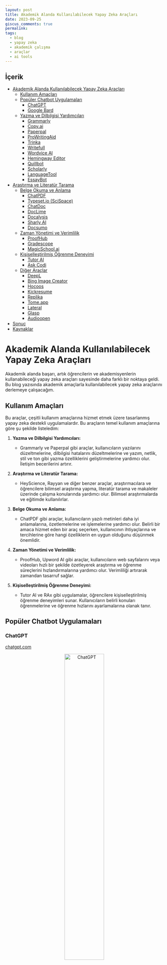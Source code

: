 ```yaml
---
layout: post
title: Akademik Alanda Kullanılabilecek Yapay Zeka Araçları
date: 2023-09-25
giscus_comments: true
permalink: 
tags:
  - blog
  - yapay zeka
  - akademik çalışma
  - araçlar
  - ai tools
---
```


## İçerik

- [Akademik Alanda Kullanılabilecek Yapay Zeka Araçları](#akademik-alanda-kullanılabilecek-yapay-zeka-araçları)
  - [Kullanım Amaçları](#kullanım-amaçları)
  - [Popüler Chatbot Uygulamaları](#popüler-chatbot-uygulamaları)
    - [ChatGPT](#chatgpt)
    - [Google Bard](#google-bard)
  - [Yazma ve Dilbilgisi Yardımcıları](#yazma-ve-dilbilgisi-yardımcıları)
    - [Grammarly](#grammarly)
    - [Copy.ai](#copyai)
    - [Paperpal](#paperpal)
    - [ProWritingAid](#prowritingaid)
    - [Trinka](#trinka)
    - [Writefull](#writefull)
    - [Wordvice AI](#wordvice-ai)
    - [Hemingway Editor](#hemingway-editor)
    - [Quillbot](#quillbot)
    - [Scholarly](#scholarly)
    - [LanguageTool](#languagetool)
    - [EssayBot](#essaybot)
- [Araştırma ve Literatür Tarama](#araştırma-ve-literatür-tarama)
  - [Belge Okuma ve Anlama](#belge-okuma-ve-anlama)
    - [ChatPDF](#chatpdf)
    - [Typeset.io (SciSpace)](#typesetio-scispace)
    - [ChatDoc](#chatdoc)
    - [DocLime](#doclime)
    - [Docalysis](#docalysis)
    - [Sharly AI](#sharly-ai)
    - [Docsumo](#docsumo)
  - [Zaman Yönetimi ve Verimlilik](#zaman-yönetimi-ve-verimlilik)
    - [ProofHub](#proofhub)
    - [Gradescope](#gradescope)
    - [MagicSchool.ai](#magicschoolai)
  - [Kişiselleştirilmiş Öğrenme Deneyimi](#kişiselleştirilmiş-öğrenme-deneyimi)
    - [Tutor AI](#tutor-ai)
    - [Ask Codi](#ask-codi)
  - [Diğer Araçlar](#diğer-araçlar)
    - [DeepL](#deepl)
    - [Bing Image Creator](#bing-image-creator)
    - [Hocoos](#hocoos)
    - [Kickresume](#kickresume)
    - [Replika](#replika)
    - [Tome.app](#tomeapp)
    - [Lateral](#lateral)
    - [Glasp](#glasp)
    - [Audioopen](#audioopen)
- [Sonuç](#sonuç)
- [Kaynaklar](#kaynaklar)


# Akademik Alanda Kullanılabilecek Yapay Zeka Araçları

Akademik alanda başarı, artık öğrencilerin ve akademisyenlerin kullanabileceği yapay zeka araçları sayesinde daha farklı bir noktaya geldi. Bu blog yazısında akademik amaçlarla kullanılabilecek yapay zeka araçlarını derlemeye çalışacağım.

## Kullanım Amaçları

Bu araçlar, çeşitli kullanım amaçlarına hizmet etmek üzere tasarlanmış yapay zeka destekli uygulamalardır. Bu araçların temel kullanım amaçlarına göre şu şekilde listeledim:

1. **Yazma ve Dilbilgisi Yardımcıları:**
   - Grammarly ve Paperpal gibi araçlar, kullanıcıların yazılarını düzeltmelerine, dilbilgisi hatalarını düzeltmelerine ve yazım, netlik, stil ve ton gibi yazma özelliklerini geliştirmelerine yardımcı olur. İletişim becerilerini artırır.

2. **Araştırma ve Literatür Tarama:**
   - HeyScience, Rayyan ve diğer benzer araçlar, araştırmacılara ve öğrencilere bilimsel araştırma yapma, literatür tarama ve makaleler üzerinde çalışma konularında yardımcı olur. Bilimsel araştırmalarda ve eğitimde kullanılırlar.

3. **Belge Okuma ve Anlama:**
   - ChatPDF gibi araçlar, kullanıcıların yazılı metinleri daha iyi anlamalarına, özetlemelerine ve işlemelerine yardımcı olur. Belirli bir amaca hizmet eden bir araç seçerken, kullanıcının ihtiyaçlarına ve tercihlerine göre hangi özelliklerin en uygun olduğunu düşünmek önemlidir.

4. **Zaman Yönetimi ve Verimlilik:**
   - ProofHub, Upword AI gibi araçlar, kullanıcıların web sayfalarını veya videoları hızlı bir şekilde özetleyerek araştırma ve öğrenme süreçlerini hızlandırmalarına yardımcı olur. Verimliliği artırarak zamandan tasarruf sağlar.

5. **Kişiselleştirilmiş Öğrenme Deneyimi:**
   - Tutor AI ve RAx gibi uygulamalar, öğrencilere kişiselleştirilmiş öğrenme deneyimleri sunar. Kullanıcıların belirli konuları öğrenmelerine ve öğrenme hızlarını ayarlamalarına olanak tanır.

## Popüler Chatbot Uygulamaları

### ChatGPT 
[chatgpt.com](https://chat.openai.com/)

<div align="center">
  <img src="https://images.pexels.com/photos/15863066/pexels-photo-15863066/free-photo-of-internet-teknoloji-is-dizayn.jpeg" alt="ChatGPT" width="50%">
</div>


Kasım 2022'de piyasaya sürülen OpenAI sohbet robotu ChatGPT, akademik araştırmacılara çeşitli şekillerde yardımcı olabilecek bir yapay zeka aracıdır. Ancak, botun sahip olduğu bilgilerin tamamen güvenilir olmadığını ve hatta bazen yanlış olabileceğini unutmamak önemlidir.

ChatGPT, araştırma konunuzla ilgili belirli soruları yanıtlayabilir. Aynı zamanda önemli makaleler, yazarlar veya eğilimler hakkında önerilerde bulunarak literatür taramasının ilk aşamalarına yardımcı olabilir. Ancak, güvenilir bilimsel kaynakları kullanarak kapsamlı bir literatür taraması yapmanız gerektiğini unutmamanız önemlidir.

Bu yapay zeka sohbet robotu ayrıca araştırma soruları, hipotezler veya deneysel tasarımlar hakkında fikir üretmenize yardımcı olabilir. Karmaşık kavramları basitleştirilmiş açıklamalarla sunarak anlayışınızı derinleştirmenize katkıda bulunabilir. Ayrıca, yazınızın dilbilgisi ve kelime seçimi konusunda da düzeltmeler yaparak daha akıcı ve anlaşılır bir metin oluşturmanıza yardımcı olabilir.

Aşağıdaki blog gönderisinde ChatGPT'nin akademik alanda nasıl kullanılabileceğini daha ayrıntılı olarak inceleyebilirsiniz: 

[ChatGPT: Akademik Araştırmalarda Kullanımı](https://canererden.com/blog/2023/akademik_yayinlarda_chatgpt_promptlar/)

Youtube'da bu konuda bir video da bulunmaktadır:

[![Video Title](https://img.youtube.com/vi/IqfYYxmbTuM/0.jpg)](https://www.youtube.com/watch?v=IqfYYxmbTuM)

Ancak, ChatGPT'nin sunduğu bilgilerin her zaman doğru ve güncel olmadığını unutmamanız önemlidir. Araştırma sürecinizin her aşamasında dikkatli ve eleştirel bir yaklaşım benimsemeli ve güvenilir kaynakları kullanmalısınız. ChatGPT, araştırma çalışmalarınızı destekleyebilir, ancak bu destek kapsamlı bir insan incelemesi ve güvenilir kaynakların kullanımı ile tamamlanmalıdır.

### Google Bard 
[https://bard.google.com/](https://bard.google.com/)

<div align="center">
  <img src="https://images.pexels.com/photos/18272890/pexels-photo-18272890/free-photo-of-bina-sanayi-kentsel-sirket.jpeg" alt="Google Bard academic usage" width="50%">
</div>

Bard, Google tarafından tasarlanan konuşmaya dayalı ve üretken bir yapay zeka sohbet robotudur. 137 milyar parametre üzerinde eğitilmiş olan Bard, geniş bir konuda bilgi sunabilir ve kullanıcıların çeşitli soruları yanıtlamak veya görevleri yerine getirmek için kullanabilirler. Benzer şekilde, ChatGPT gibi bir yapay zeka asistanı olarak işlev görür.

Bard, akademik araştırmacılara çeşitli şekillerde yardımcı olabilir. Örneğin, araştırma konunuzla ilgili belirli soruları yanıtlayabilir. Aynı zamanda önemli makaleler, yazarlar veya eğilimler hakkında önerilerde bulunarak literatür taramasının ilk aşamalarına yardımcı olabilir. 

<div align="center">
   <img src="https://d1aeya7jd2fyco.cloudfront.net/uploads/2023/05/22/top-10-ways-to-use-bard-as-a-student.webp" alt="How to use Google Bard for academic usage" width="90%">
</div>

Bununla ilgili daha fazla bilgi için aşağıdaki videoyu izleyebilirsiniz:

[![Video Title](https://img.youtube.com/vi/PbiwGAU5rj0/0.jpg)](https://www.youtube.com/watch?v=PbiwGAU5rj0)

Yine hatırlatalım... Güvenilir bilimsel kaynakları kullanarak kapsamlı bir literatür taraması yapmanız gerektiğini unutmamanız önemlidir.

## Yazma ve Dilbilgisi Yardımcıları

### Grammarly 
[grammarly.com](https://grammarly.com/)

<div align="center">
  <img src="https://bit.ly/46nvTbh" alt="Grammarly Academic Usage" width="50%">
</div>

Dilbilgisi açısından, kullanıcılar yapay zeka destekli çevrimiçi yazma yardımcısı Grammarly ile yazılarını geliştirebilirler. Grammarly, dilbilgisi, yazım, noktalama işaretleri ve dil stilini iyileştirmek için çeşitli araçlar sunar.

**Dilbilgisi ve Yazım Kontrolü:** Grammarly, kullanıcıların metinlerini dilbilgisi hatalarına ve yazım hatalarına karşı kontrol etmelerine yardımcı olur. Noktalama işaretleri

 dahil olmak üzere yazım hatalarını düzeltir.

**Stil ve Ton Düzenlemeleri:** Grammarly, metinlerin stilini ve tonunu iyileştirmek için öneriler sunar. Bu, metnin daha tutarlı ve etkili olmasına yardımcı olabilir.

**Alıntı Oluşturucu:** Araştırma makaleleri veya raporlar yazanlar için Grammarly, alıntılar ve kaynakları düzenlemek ve alıntıları oluşturmak için kullanışlı bir araç sunar.

**İntihal Kontrolü:** Grammarly, yazıların intihal içerip içermediğini kontrol etmek için kullanılabilir. Bu özellik, akademik ve profesyonel yazılarda çok önemlidir.

**Çeşitli Platformlara Entegrasyon:** Grammarly, Windows, Mac, iOS ve Android platformlarında 500.000'den fazla uygulama ve web sitesi ile sorunsuz bir şekilde entegre olabilir.

**Farklı Kullanıcı Gruplarına Uygun Planlar:** Grammarly, bireyler, gruplar, şirketler ve eğitim kurumları için farklı ihtiyaçları karşılamak üzere çeşitli planlar sunar.

**Blog İçerikleri:** Ayrıca, Grammarly farklı konularda bloglar sunar, bu da kullanıcıların dilbilgisi ve yazım konularında daha fazla bilgi edinmelerine yardımcı olabilir.

Grammarly, kullanıcıların yazılı iletişimlerini daha etkili ve doğru hale getirmelerine yardımcı olan güçlü bir dilbilgisi ve yazım aracıdır. Hem bireysel hem de kurumsal kullanıcılar için çeşitli özellikler sunar.

Ayrıca üniversitelere sunulan Grammarly Premium üyeliği ile ilgili bilgi almak için aşağıdaki bağlantıyı ziyaret edebilirsiniz:

[Grammarly Premium Üyeliği](https://www.grammarly.com/edu)

Word eklentisi sayesinde yazılarınızı doğrudan Word belgeleri üzerinde düzenleyebilirsiniz. Word eklentisi uzun dokümanlarda çok stabil çalışmasa da sabırlı bir kullanıcı ya da kısa yazılar için iş görebilir :) 

<div align="center">
   <img src="https://i.vgy.me/QV6W1i.png" alt="Grammarly Academic Usage" width="50%">
</div>

### Copy.ai
[https://copy.ai/](https://copy.ai/)

<div align="center">
  <img src="https://bit.ly/3sYXTUg" alt="Your Image" width="50%">
</div>

Copy.ai, yapay zeka destekli bir metin oluşturma platformudur. Bu platform, kullanıcılara çeşitli metinler oluşturmalarına yardımcı olur, örneğin reklam başlıkları, blog gönderileri, ürün açıklamaları, sosyal medya içerikleri ve daha fazlası. Kullanıcılar metin oluşturma görevlerini hızlandırmak ve metinlerini geliştirmek için Copy.ai'nin önerilerini kullanabilirler.

Copy.ai'nin bazı özellikleri şunlardır:

- **Ürün Açıklamaları:** E-ticaret siteleri ve mağazaları için ürün açıklamaları oluşturabilirsiniz.
- **Blog Gönderileri:** Blog yazarları için başlık ve içerik önerileri sunar.
- **Reklam Metinleri:** Dijital reklam kampanyaları için etkili başlıklar ve metinler oluşturabilirsiniz.
- **İçerik Genişletme:** Mevcut metinleri daha uzun ve kapsamlı hale getirebilirsiniz.

Copy.ai, metin yazarları, pazarlamacılar ve içerik üreticileri için hızlı ve yaratıcı bir metin oluşturma aracı olarak kullanılabilir. Ancak, kullanıcıların oluşturulan metinleri dikkatle gözden geçirerek ve özelleştirerek sonuçları kişiselleştirmeleri önemlidir.

Özelleştirilmiş metinler için önceden yüklenmiş komutları kullanabilirsiniz:

<div align="center">
  <img src="https://i.vgy.me/EC7RYv.png" alt="Your Image" width="50%">
</div>

Görebildiğim kadarıyla 30.000 karaktere kadar ücretsiz kullanım imkanı sunuyor. Ücretsiz sürümde oluşturulan metinlerin sonunda "Made with Copy.ai" ibaresi yer alıyor. Ücretli sürümde bu ibare kaldırılabiliyor.

### Paperpal
[https://paperpal.com/](https://paperpal.com/)

<div align="center">
  <img src="https://i.vgy.me/teFYhp.png" alt="Your Image" width="50%">
</div>

Paperpal, akademik yazılarınızı geliştirmenize yardımcı olan bir editör ve MS Word eklentisi sunan bir araçtır. Bu tür araçlar, yazım hatalarını, dil bilgisi sorunlarını ve yazı stilini geliştirmek için öneriler sunarak akademik yazıları daha etkili hale getirmenize yardımcı olabilir. MS Word eklentisi, kullanıcıların yazılarını doğrudan Word belgeleri üzerinde düzenleyerek işlerini kolaylaştırır.

Paperpal gibi araçlar, özellikle öğrenciler, araştırmacılar ve yazarlar için yararlıdır. Yazdıkları metinleri daha profesyonel ve anlaşılır hale getirmek isteyen kişiler için önemli bir kaynak olabilirler.

MS Word eklentileri, kullanıcıların metinlerini yazarken veya düzenlerken bu tür yazım ve dilbilgisi hatalarını hızlı bir şekilde tespit edip düzeltebilmelerini sağlar. Bu da yazıların kalitesini artırabilir ve daha güvenilir hale getirebilir.

Aylık 200 düzeltmeye kadar ücretsiz olarak sunuyor. Ayrıca Word eklentisi sayesinde yazılarınızı doğrudan Word belgeleri üzerinde düzenleyebilirsiniz.

<div align = "center">
   <img src="https://i.vgy.me/FJ70Dm.png" alt="Paperpal Academic Usage" width="50%">
</div>


### ProWritingAid 
[prowritingaid.com](https://prowritingaid.com/)

<div align="center">
  <img src="https://i.vgy.me/8mVRMR.png" alt="ProWritingAid Academic Usage" width="50%">
</div>

ProWritingAid, kullanıcıların yazılarını düzeltmelerine ve geliştirmelerine yardımcı olan bir dilbilgisi ve yazım aracıdır. Bu araç, dilbilgisi, yazım, noktalama işaretleri ve dil stilini iyileştirmek için çeşitli araçlar sunar.

**Dilbilgisi ve Yazım Kontrolü:** ProWritingAid, kullanıcıların metinlerini dilbilgisi hatalarına ve yazım hatalarına karşı kontrol etmelerine yardımcı olur. Noktalama işaretleri dahil olmak üzere yazım hatalarını düzeltir.

**Stil ve Ton Düzenlemeleri:** ProWritingAid, metinlerin stilini ve tonunu iyileştirmek için öneriler sunar. Bu, metnin daha tutarlı ve etkili olmasına yardımcı olabilir.

**Alıntı Oluşturucu:** Araştırma makaleleri veya raporlar yazanlar için ProWritingAid, alıntılar ve kaynakları düzenlemek ve alıntıları oluşturmak için kullanışlı bir araç sunar.

**İntihal Kontrolü:** ProWritingAid, yazıların intihal içerip içermediğini kontrol etmek için kullanılabilir. Bu özellik, akademik ve profesyonel yazılarda çok önemlidir.

**Çeşitli Platformlara Entegrasyon:** ProWritingAid, Windows, Mac, iOS ve Android platformlarında 500.000'den fazla uygulama ve web sitesi ile sorunsuz bir şekilde entegre olabilir.

**Farklı Kullanıcı Gruplarına Uygun Planlar:** ProWritingAid, bireyler, gruplar, şirketler ve eğitim kurumları için farklı ihtiyaçları karşılamak üzere çeşitli planlar sunar.

**Blog İçerikleri:** Ayrıca, ProWritingAid farklı konularda bloglar sunar, bu da kullanıcıların dilbilgisi ve yazım konularında daha fazla bilgi edinmelerine yardımcı olabilir.

ProWritingAid, kullanıcıların yazılı iletişimlerini daha etkili ve doğru hale getirmelerine yardımcı olan güçlü bir dilbilgisi ve yazım aracıdır. Hem bireysel hem de kurumsal kullanıcılar için çeşitli özellikler sunar.

Birçok eklenti ve entegrasyon seçeneği sunuyor. Ayrıca Word eklentisi sayesinde yazılarınızı doğrudan Word belgeleri üzerinde düzenleyebilirsiniz.

<div align = "center">
   <img src="https://i.vgy.me/73dxJA.png" alt="ProWritingAid Academic Usage" width="50%">
</div>

### Trinka
[trinka.ai](https://trinka.ai/)

<div align="center">
  <img src="https://i.vgy.me/8MuwgO.png" alt="Your Image" width="50%">
</div>


Trinka, akademik ve teknik metinlerinizde dil düzeltme konusunda size yardımcı olabilecek etkili bir yapay zeka aracıdır.

Trinka'nın sunduğu en büyük avantajlardan biri, 5000 kelimeye kadar olan metinlerinizi ücretsiz olarak düzeltebilme imkanı sunmasıdır. Özellikle aylık 5000 kelime sınırlaması, birçok kullanıcı için yeterli bir hizmet sunar. Üstelik bu sınırlama sayesinde Trinka'yı deneyerek, ihtiyaçlarınıza ve yazım düzeltme beklentilerinize uygunluğunu değerlendirebilirsiniz.

Trinka'nın kullanımı oldukça basit ve hızlıdır. Metinlerinizi yükleyerek veya doğrudan arayüze yapıştırarak hızlıca düzeltilmesini istediğiniz kelime sayısına göre talebinizi iletebilirsiniz. Özellikle acil bir düzeltme gerektiğinde Trinka, sizi bekletmeden hızlı bir şekilde düzeltilmiş metinlerinizi sunar.

Premium sürümünün yıllık 80 dolarlık bir ücretle sunulduğunu belirtmek gerekir. Ancak, aylık 5000 kelimeyi ücretsiz olarak düzeltebildiğiniz için, özellikle bütçe dostu bir alternatif arayanlar için Trinka ücretsiz versiyonu oldukça cazip bir seçenek sunmaktadır.

Sonuç olarak, Trinka, akademik ve teknik yazılarınızın dil bilgisi ve yazım hatalarını düzeltmek için kullanabileceğiniz etkili bir çevrimiçi araç olarak dikkat çekmektedir. Ücretsiz sürümü, aylık 5000 kelime sınırlamasıyla çoğu kullanıcının ihtiyaçlarını karşılayabilirken, daha fazla özellik ve hız için Premium sürümüne yatırım yapma seçeneği de mevcuttur. Trinka'nın kolay kullanımı ve etkili düzeltme önerileri, yazılarınızın kalitesini artırmak için güçlü bir yardımcı olabilir.

### Writefull
[writefull.com](https://writefull.com/)

<div align="center">
  <img src="https://i.vgy.me/4WErO2.png" alt="Your Image" width="50%">
</div>

Writefull, yazılarınızı geliştirmek ve dil kullanımınızı mükemmelleştirmek için tasarlanmış bir yazılım aracıdır. Bu araç, metinlerinizi analiz eder ve size yazım hataları, dilbilgisi düzeltmeleri ve yazılarınızın daha akıcı hale gelmesini sağlayacak öneriler sunar.

1. **Dilbilgisi ve Yazım Kontrolü:** Writefull, yazım hatalarını tespit eder ve size düzeltme önerileri sunar. Bu sayede yazılarınız daha profesyonel ve güvenilir bir izlenim bırakır.

2. **Kelime ve İfade Önerileri:** Kelime seçimleri ve ifadeler, yazılarınızın etkisini büyük ölçüde etkileyebilir. Writefull, daha uygun kelime seç

enekleri ve ifadeleri önererek yazılarınızı daha zengin hale getirir.

3. **Akademik Yazılar İçin Uygunluk:** Writefull, özellikle akademik yazılar yazanlar için büyük bir yardımcıdır. Makalelerinizi bilimsel terminolojiye uygun hale getirir ve atıf önerileri sunar.

4. **Dil Çevirisi:** İkinci bir dilde yazılarınızı yazıyorsanız, Writefull dil çevirisi özelliği ile yazılarınızın doğru ve anlaşılır olduğundan emin olmanızı sağlar.

5. **Grafikler ve Tablolar İçin Yardım:** Grafikler ve tabloların yazılarınızı desteklemesi önemlidir. Writefull, bu unsurları daha etkili bir şekilde kullanmanız için öneriler sunar.

Writefull, kullanımı kolay bir arayüze sahiptir ve çeşitli yazı türleri için özelleştirilebilir. Ücretsiz sürümü, temel düzeltmeler ve öneriler sunarken, premium sürüm daha fazla özellik ve hız sağlar.

<div align="center">
   <img src="https://i.vgy.me/31EOxF.png" alt="Writefull Academic Usage" width="50%">
</div>

Sonuç olarak, Writefull, yazılarınızın kalitesini artırmak ve daha etkili iletişim kurmanızı sağlamak için güçlü bir araçtır. Dilbilgisi, yazım ve ifade konularında sizi desteklerken, akademik yazılarınızı daha profesyonel hale getirmeniz için özellikle faydalıdır. Writefull ile yazılarınızı mükemmelleştirin ve iletişim becerilerinizi geliştirin.

### Wordvice AI

[https://wordvice.ai/](https://wordvice.ai/)

<div align="center">
  <img src="https://bit.ly/3sYXTDK" alt="Your Image" width="50%">
</div>

Wordvice AI, akademik makalelerde, ödevlerde, iş e-postalarında ve diğer İngilizce yazılarda hataları otomatik olarak bulur ve düzeltir.

- Gerçek zamanlı dilbilgisi ve noktalama işaretleri kontrolleri
- İngilizce yazılara uygun kelime bilgisi, ton ve stil düzeltmeleri
- Anlaşılması kolay hata açıklamaları sağlar
- Akademik makaleler, iş/e-posta metin düzeltmeleri konusunda uzmandır

### Hemingway Editor
[hemingwayapp.com](https://hemingwayapp.com/)
<div align="center">
  <img src="https://i.vgy.me/8JKzFS.png" alt="Your Image" width="50%">
</div>

Hemingway Editor, kullanıcıların yazılarını düzeltmelerine ve geliştirmelerine yardımcı olan bir dilbilgisi ve yazım aracıdır. Bu araç, dilbilgisi, yazım, noktalama işaretleri ve dil stilini iyileştirmek için çeşitli araçlar sunar.


### Quillbot
[https://quillbot.com/](https://quillbot.com/)


<div align="center">
  <img src="https://bit.ly/3LC2XEJ" alt="Your Image" width="50%">
</div>

Quillbot, özellikle akademik araştırmacılar için yararlı olan yazma ve dil geliştirme özelliklerine sahip, Wordvice AI'ye benzer başka bir AI aracıdır. İntihalden kaçınmak için açıklama yapan, kelime önerileri sağlayan ve alternatif kelime seçenekleri sunan gelişmiş algoritmalara dayanmaktadır. "Genişlet" özelliği, birkaç anahtar kelime veya kelime öbeğinden içerik üreterek yazma süreci sırasında beyin fırtınasına yardımcı olur.

Quillbot ayrıca, ana dili İngilizce olmayan kişiler veya dil becerilerini geliştirmek isteyen araştırmacılar için özellikle yararlı olabilecek önerileriyle ilgili açıklamalar da sunuyor. Yabancı dildeki kaynaklarla çalışanlar için Quillbot, doğru referanslamayı sağlamak amacıyla metni birçok farklı dile çevirebilir.

### Scholarly
[https://scholarly.ai/](https://scholarly.ai/)

<div align="center">
  <img src="https://bit.ly/3rqN9xD" alt="Your Image" width="50%">
</div>

Scholarcy, en son araştırmaları takip etmenize ve herhangi bir belgenin işinizle ne kadar alakalı olduğunu hızlı bir şekilde değerlendirmenize yardımcı olmak için makaleleri, raporları ve kitap bölümlerini okuyup özetleyen çevrimiçi bir araştırma aracı olan dijital asistanınızdır. Önemli bilgileri tanımlar ve verileri ilgili kategorilere ayırır.

Scholarcy, herhangi bir Word veya PDF belgesinin özet bilgi kartını oluşturur ve alıntı yapılan kaynakların açık erişim sürümlerine bağlantılar içerir. Ayrıca, bilgileri daha kolay anlaşılır bir şekilde görüntülemek için makalelerden şekil, tablo ve görseller çıkaracak şekilde de yapılandırılabilir.

### LanguageTool
[languagetool.org](https://languagetool.org/)

<div align="center">
  <img src="https://i.vgy.me/NA7S9c.png" alt="LanguageTool Academic Usage" width="50%">
</div>

LanguageTool, kullanıcıların yazılarını düzeltmelerine ve geliştirmelerine yardımcı olan bir dilbilgisi ve yazım aracıdır. Bu araç, dilbilgisi, yazım, noktalama işaretleri ve dil stilini iyileştirmek için çeşitli araçlar sunar.


### EssayBot
[https://essaybot.com/](https://essaybot.com/)

<div align="center">
  <img src="https://i.vgy.me/g0koGZ.png" alt="Your Image" width="50%">
</div>

EssayBot, öğrencilerin ve yazılı içerik üreticilerinin yazma süreçlerini hızlandırmalarına yardımcı olan bir yapay zeka tabanlı yazma asistanıdır. EssayBot, metin yazma görevlerini kolaylaştırmak için öneriler sunar ve kullanıcıların yazdıkları metinleri geliştirmelerine yardımcı olur.

EssayBot'ın bazı özellikleri şunlardır:

- **Konu ve Başlık Önerileri:** Kullanıcıların yazma görevleri için uygun başlık ve konuları bulmalarına yardımcı olur.
- **Metin Oluşturma:** EssayBot, kullanıcıların belirli bir konu hakkında yazı yazmalarına yardımcı olur. Bu özellik, özellikle ödevler ve makaleler için faydalıdır.
- **Kaynak Önerileri:** EssayBot, kullanıcılara belirli bir konu hakkında makale ve kaynak önerileri sunar.
- **Dilbilgisi ve Yazım Kontrolü:** Metinlerdeki dilbilgisi hatalarını ve yazım hatalarını düzeltir.

EssayBot, yazma sürecini hızlandırmak ve kullanıcıların yazdıkları metinleri geliştirmelerine yardımcı olmak için kullanılabilecek bir araçtır. Ancak, akademik bağlamda kullanılırken öğrencilerin kendi araştırmalarını yapmaları ve metinleri özgün ve doğru bir şekilde oluşturmaları önemlidir.

# Araştırma ve Literatür Tarama

Bu araçlar, araştırmacılara farklı ihtiyaçlarına uygun şekillerde yardımcı olabilir. İhtiyaçlarınıza ve araştırma süreçlerinize bağlı olarak, bu araçlardan bir veya birkaçını seçebilirsiniz. Bazı araçlar ücretsizken, bazıları ücretli olabilir. Bu nedenle, araçları kullanmadan önce fiyatlandırma politikalarını kontrol etmeniz önemlidir. Ayrıca, araçların sunduğu özellikleri ve kullanım kolaylığını değerlendirmek için deneme sürümlerini kullanabilirsiniz. 

1. **scite:** Alıntıları izlemek ve makaleleri izlemek için kullanışlıdır. Eğer özellikle makalelerin alıntı durumlarını görmek istiyorsanız bu aracı tercih edebilirsiniz. [https://scite.ai/](https://scite.ai/)

2. **Consensus:** Evet/hayır sorularına cevap arıyorsanız veya hızlı bir özetlemeye ihtiyacınız varsa bu aracı kullanabilirsiniz. Basit sorulara hızlı yanıtlar almak için idealdir. [https://consensus.ai/](https://consensus.ai/)

3. **Elicit:** Araştırma kaynaklarını detaylı bir şekilde bulmak ve incelemek için kullanabilirsiniz. Özellikle metin özetleri ve metin içi alıntılar gibi özellikler, araştırma materyallerini daha ayrıntılı bir şekilde değerlendirmenizi sağlar. [https://elicit.org/](https://elicit.org/)

4. **Semantic Scholar:** Bilimsel içeriklere odaklanmak ve araştırma trendlerini takip etmek istiyorsanız bu platformu düşünebilirsiniz. Makale analizi ve önerileri ile güncel bilgilere erişim sağlar. [https://www.semanticscholar.org/](https://www.semanticscholar.org/)

5. **ResearchRabbit:** Literatür koleksiyonları oluşturmak ve ilgi alanlarınıza göre öneriler almak için kullanabilirsiniz. Ayrıca alanlar, yazarlar ve kamplar arasındaki bağlantıları görsel olarak keşfetmek için de kullanışlıdır. [https://www.researchrabbit.ai/](https://www.researchrabbit.ai/)

6. **Bit.ai:** Çevrimiçi araştırmaları düzenlemek ve çeşitli formatlardaki içeriği bir arada sunmak için uygundur. Özellikle içerik odaklı işletmeler ve blog yazarları için faydalı olabilir. [https://bit.ai/](https://bit.ai/)

7. **OpenRead:** Veri çıkartma, not alma ve soru-cevap sistemi gibi özellikleri ile araştırma materyalleriyle etkileşim kurmayı kolaylaştırır. [https://openread.ai/](https://openread.ai/)

8. **HeyScience:** Bilimsel araştırmaları analiz etmek ve önemli bilgileri hızlıca çıkarmak istiyorsanız bu platformu düşünebilirsiniz. [https://www.heyscience.com/](https://www.heyscience.com/)

9. **Rayyan:** Sistematik literatür incelemeleri yapmak için idealdir. Referansları düzenlemek, filtrelemek ve işbirliği yapmak için kullanabilirsiniz. [https://www.rayyan.ai/](https://www.rayyan.ai/)

10. **RAx:** Araştırma projeleri oluşturmak ve işbirliği yapmak için kullanışlıdır. Notlar, yorumlar ve işbirliği özellikleri sunar. [https://rax.ai/](https://rax.ai/)

11. **Jenni AI:** İçerik üretimi ve yazma konularında yardımcı olan bir yapay zeka yazma asistanıdır. İçerik odaklı işlerde ve blog yazılarında kullanışlıdır. [https://jenni.ai/](https://jenni.ai/)

12. **Iris AI:** Makale bulma, özetleme ve araştırma fikirleri üretme konularında yardımcı olur. [https://iris.ai/](https://iris.ai/)

13. **Upword:** İçerik üretimi, yazım ve dilbilgisi düzeltilmesi konularında kullanışlıdır. [https://upword.ai/](https://upword.ai/)

14. **Perplexity AI:** Dil modelleri ve arama motorları sunan bir platformdur. [https://perplexity.ai/](https://perplexity.ai/)

15. **ReadCube Papers:** Bilimsel makalelere erişim ve yönetim konusunda kullanışlıdır. Notlar, açıklamalar ve işbirliği özellikleri sunar. [https://www.papersapp.com/](https://www.papersapp.com/)

16. **Kopernio:** Bilimsel makalelere erişim ve yönetim konusunda kullanışlıdır. [https://kopernio.com/](https://kopernio.com/)
17. **Scinapse:** Bilimsel makalelere erişim ve yönetim konusunda kullanışlıdır. [https://scinapse.io/](https://scinapse.io/)
18. **Readx:** Bilimsel makalelere erişim ve yönetim konusunda kullanışlıdır. [https://readx.io/](https://readx.io/)
19. **Read by QxMD:** Bilimsel makalelere erişim ve yönetim konusunda kullanışlıdır. [https://www.qxmd.com/read-by-qxmd/](https://www.qxmd.com/read-by-qxmd/)
 
## Belge Okuma ve Anlama

### ChatPDF
[https://www.chatpdf.com/](https://www.chatpdf.com/)

<div align="center">
  <img src="https://i.vgy.me/8uuy3H.png" alt="ChatPDF Academic" width="50%">
</div>

ChatPDF, herhangi bir PDF ile hızlı ve kolay bir şekilde etkileşimde bulunmanızı sağlayan bir yapay zeka aracıdır. Bu araç, yasal sözleşmelerden, mali raporlardan, kılavuzlardan ve eğitim materyallerinden bilgi edinmenize yardımcı olur. Öğrenciler sınavlara hazırlanırken, ev ödevlerinde destek alırken ve çoktan seçmeli soruları saniyeler içinde yanıtlarken ChatPDF'i tercih ediyorlar. Araştırmacılar ise bilimsel makalelerden, akademik çalışmalardan ve kitaplardan ilgili bilgileri hızlı bir şekilde çıkarmak için bu aracı kullanıyorlar.

Alternatifler:
1. [ChatPDF Resmi Websitesi](https://chatpdf.ai/)
2. [Sider ChatPDF](https://sider.ai/chatpdf)

### Typeset.io (SciSpace)
[https://typeset.io/](https://typeset.io/)

<div align="center">
  <img src="https://i.vgy.me/BLRvQu.png" alt="Typeset io Academic" width="50%">
</div>

Typeset.io, hedef dergilerin ve yayıncıların belirli şablonlarını hızlı ve verimli bir şekilde karşılamanıza yardımcı olan kapsamlı bir platformdur. Bu platform, araştırmacılar, yazarlar ve akademisyenler için özellikle değerlidir, çünkü önceden tanımlanmış taslak şablonları ve otomatik biçimlendirme araçları sunar.

**Özellikler:**

1. **Taslak Şablonlar:** Typeset.io, farklı dergilerin ve yayıncıların özel gereksinimlerine uygun olarak tasarlanmış önceden tanımlanmış taslak şablonları sunar. Bu, yazınızı hızlı bir şekilde hedef dergilere uygun biçimde düzenlemenize yardımcı olur.

2. **Otomatik Biçimlendirme:** Metninizi girdiğinizde, Typeset.io otomatik olarak uygun biçimlendirmeyi uygular. Bu, makalenizin veya çalışmanızın profesyonel bir görünüm kazanmasını sağlar.

3. **Alıntı Yönetimi:** Typeset.io, alıntılarınızı ve kaynaklarınızı düzenlemenize yardımcı olur. Otomatik olarak metin içi alıntılar ve kaynakçalar oluşturabilir.

4. **İntihal Tespit:** Platform, yazınızın intihal içerip içermediğini kontrol etmenize yardımcı olur. Bu, akademik dürüstlüğü korumanıza yardımcı olur.

5. **Veritabanı ve Yayın Yerleri:** Dahili bir veritabanı, uygun yayın yerlerini belirlemenize yardımcı olur. Dergileri ve onların gereksinimlerini listeleyerek başvuru sürecinizi kolaylaştırır.

6. **İşbirliği İmkanı:** Typeset.io, bir grup insanın aynı belge üzerinde aynı anda çalışmasına olanak tanır. Bu, araştırma işbirlikleri için son derece kullanışlıdır.

7. **Yazma Yapay Zeka Aracı:** Yazınızın kalitesini artırmak için yazma yapay zeka aracı sunar.

Typeset.io, araştırmalarınızı daha profesyonel hale getirirken zaman ve çaba tasarrufu sağlayan bir araç olarak öne çıkar. Akademik ve araştırma çalışmalarınızı daha düzenli ve etkili hale getirmenize yardımcı olur.

### ChatDoc
[https://chatdoc.com/](https://chatdoc.com/)

<div align="center">
  <img src="https://i.vgy.me/cWKRuq.png" alt="ChatDoc Academic Usage" width="50%">
</div>

ChatDOC, PDF belgelerindeki metinleri, tabloları ve grafikleri anlayabilen bir yapay zeka dil modeli olan ChatGPT temelinde çalışan bir dosya okuma yardımcısıdır. İşte ChatDOC'un temel özellikleri:

**1. Veri Toplama ve Özetleme:** ChatDOC, PDF belgelerini hızlı bir şekilde okur, verileri toplar ve net yanıtlar sunar. Kullanıcılara belgelerindeki önemli bilgilere hızlıca erişme imkanı tanır.

**2. Tablo ve Kelime Seçimi:** ChatDOC'un gelişmiş yapay zeka motoru, kullanıcıların belgelerinden belirli tabloları veya kelimeleri seçmelerine olanak tanır. Bu, veri analizini daha etkili hale getirir.

**3. Doğruluk Kontrolü:** ChatDOC, yorumları belgelerden yapılan tam alıntılarla destekler, böylece doğruluk kontrolü yapabilir. Bu, belgelerin güvenilirliğini artırır.

**4. Ücretsiz Kullanım:** ChatDOC hesabına kaydolan herkes, platformu ücretsiz olarak kullanabilir. Kullanıcılar belirli sınırlamalara tabidir, ancak hızlı ve etkili bir dosya okuma deneyimi sunar.

**5. Dosya Arama:** Kullanıcılar ChatDOC ile yüklenen belgeleri kolayca arayabilirler. Bu, belge koleksiyonunu düzenli ve erişilebilir hale getirir.

ChatDOC, özellikle kitaplar, kılavuzlar, araştırma makaleleri ve diğer materyalleri incelemek isteyenler için kullanışlı bir araç olarak tasarlanmıştır. Yapay zeka sayesinde, belgelerin içeriğini hızlıca anlamak ve özetlemek daha kolay hale gelir, bu da daha hızlı öğrenmeye ve bilgiye erişmeye yardımcı olabilir.

<video src="https://cdn.pdppt.com/chatdoc/static/136096b1d4db115ae7228bfc17e34f52/1-1.mp4" controls="controls" style="max-width: 90%;">
</video>


### DocLime
[https://doclime.com/](https://doclime.com/)

<div align="center">
  <img src="https://i.vgy.me/DJHVyw.png" alt="DocLime Academic" width="50%">
</div>


DocLime, PDF belgelerinden ilgili verileri ve çözümleri hızlı ve kolay bir şekilde çıkarmaya yardımcı olan bir uygulamadır. İşte DocLime'ın temel özellikleri:

**1. PDF Analizi:** DocLime, yüklenen PDF belgelerini yapay zeka teknolojisi kullanarak analiz eder. Bu sayede belgelerdeki önemli bilgilere hızlıca erişim sağlar.

**2. Hızlı ve Doğru Yanıtlar:** Kullanıcılar, belgelerle ilgili soruları sormak için DocLime'ı kullanabilirler. Uygulama, sorulara hızlı ve doğru yanıtlar üretir.

**3. Kullanıcı Dostu Tasarım:** DocLime, kullanıcı dostu ve anlaşılır bir tasarıma sahiptir, bu nedenle her teknik beceri düzeyindeki kullanıcılar tarafından kullanılabilir.

**4. Manuel Aramanın İhtiyacını Ortadan Kaldırma:** DocLime, kullanıcıların belgelerden bilgi çıkarmak için manuel arama yapma ihtiyacını ortadan kaldırmayı amaçlar. Bu, zaman tasarrufu sağlar.

**5. Soru Sorma:** Kullanıcılar DocLime ile PDF dosyalarını yükleyebilir ve anında soru sorabilirler. Bu, belgeleri daha etkili bir şekilde incelemelerine olanak tanır.

DocLime, özellikle belge analizi ve bilgi çıkarma süreçlerini hızlandırmak isteyenler için kullanışlı bir araç olarak öne çıkıyor. Yapay zeka sayesinde, belgelerdeki verilere daha hızlı ve kolay bir şekilde erişmek mümkün olur.

<video src="https://doclime.com/videos/doclime_4k.mp4" controls="controls" style="max-width: 90%;">

### Docalysis
[https://docalysis.com/](https://docalysis.com/)

<div align="center">
  <img src="https://i.vgy.me/rc0H3a.png" alt="DocAlysis Academic" width="50%">
</div>

DocAlysis, yoğun bir şekilde makale okumak zorunda olan ekipler ve meşgul profesyoneller için tasarlanmış bir yapay zeka destekli uygulamadır. Bu uygulama, PDF dosyalarıyla etkileşime girmenize ve sorularınıza hızlı yanıtlar almanıza olanak tanır, böylece manuel belge okuma sürecinden saatlerce tasarruf edebilirsiniz. Kullanıcılar, makalelerini güvenli bir şekilde Docaliz'e gönderebilir ve içerikleri hakkında yapay zekayı sorgulayabilirler. Uygulama, gelişmiş doğal dil işleme (NLP) teknolojisi kullanarak kullanıcıların sorularını çözmek ve metinden uygun yanıtları vermek için tasarlanmıştır.

Geleneksel metin sayfalarını okuma yaklaşımının aksine, AI destekli sohbet işlevi, materyali daha konuşkan ve ilgi çekici bir deneyim haline getirir.

DocAlysis, özellikle büyük miktarda makale okuma gerektiren profesyonel ve akademik alanlarda çalışanlar için büyük bir kolaylık sunuyor.

### Sharly AI
[https://sharly.ai/](https://sharly.ai/)

<div align="center">
  <img src="https://i.vgy.me/c2qQJy.png" alt="Sharly Academic" width="50%">
</div>

Sharly AI, uzun ve karmaşık makaleleri daha hızlı anlamak ve özümsemek için üretken yapay zeka kullanarak profesyonellere yardımcı olan bir verimlilik uygulamasıdır. Bu uygulama, en yeni dil modellerini ve doğal dil işleme teknolojisini kullanarak belgeyle ilgili sorulara kesin ve yerinde yanıtlar sunar. Bu sayede kullanıcılar, zamanlarını önemli ölçüde tasarruf edebilirler. Sharly AI'nın kullanıcı dostu arayüzü sayesinde, kullanıcılar anlamak istedikleri materyali kolayca yükleyebilir, sorular sorabilir ve ilgili yanıtları alabilirler.

GPT ile yapılan görüşmede, aracın doğruluğunun %95 olduğu belirlendi ve kullanımın kolay olduğu vurgulandı. Kullanıcılar ayrıca çalışmalarını arkadaşlarıyla özel olarak paylaşarak işbirliğini ve geri bildirimi kolaylaştırabilirler. Sharly AI'nın kullanım alanları çok geniş olup, pazar analizi ve finansal raporlama gibi farklı sektörlerde kullanılabilir. Bu uygulama, profesyonellerin verimliliğini artırmak için güçlü bir araç sunar.

### Docsumo
[https://docsumo.com/](https://docsumo.com/)
<div align="center">
  <img src="https://i.vgy.me/oe7nPq.png" alt="Docsumo Academic Usage" width="50%">
</div>

Docsumo, belgeleri otomatik olarak okuyan ve verileri çıkaran bir yapay zeka platformudur. Bu platform, belgeleri okumak ve verileri çıkarmak için gelişmiş optik karakter tanıma (OCR) teknolojisini kullanır. İşte Docsumo'nun temel özellikleri:

**1. Belgeleri Otomatik Okuma:** Docsumo, belgeleri otomatik olarak okur ve verileri çıkarır. Bu, belgeleri manuel olarak okumak ve verileri elle girmekten çok daha hızlı ve daha kolaydır.

**2. Veri Çıkarma:** Platform, belgelerden veri çıkarmak için gelişmiş optik karakter tanıma (OCR) teknolojisini kullanır. Bu, verileri daha hızlı ve daha doğru bir şekilde çıkarmanıza olanak tanır.

**3. Veri Doğrulama:** Docsumo, verileri doğrulamak için yapay zeka teknolojisini kullanır. Bu, verilerin doğruluğunu artırır ve hataları azaltır.

**4. Veri Aktarımı:** Platform, verileri doğrudan Excel veya Google Sheets'e aktarmanıza olanak tanır. Bu, verileri daha kolay analiz etmenize ve işlemenize yardımcı olur.

**5. Veri Analizi:** Docsumo, verileri analiz etmek için yapay zeka teknolojisini kullanır. Bu, verileri daha iyi anlamanıza ve daha iyi kararlar vermenize yardımcı olur.

## Zaman Yönetimi ve Verimlilik

### ProofHub
[https://www.proofhub.com/](https://www.proofhub.com/)

<div align="center">
  <img src="https://i.vgy.me/SNpA5g.png" alt="Proofhub Academic" width="50%">
</div>

ProofHub, araştırmacılar için tasarlanmış kapsamlı bir proje yönetimi ve işbirliği aracıdır. Bu platform, araştırmacıların projelerini etkili bir şekilde yönetmelerini ve ekipleriyle işbirliği yapmalarını kolaylaştırır. İşte ProofHub'ın ana özellikleri:

**1. Görev ve Proje Yönetimi (Kanban Araçları, Gantt Şemaları):** ProofHub, araştırmacıların projelerini görsel olarak yönetmelerine olanak tanır. Kanban tahtaları ve Gantt şemaları gibi araçlarla görevleri oluşturabilir, sıralayabilir ve izleyebilirsiniz. Bu sayede projenizin ilerlemesini daha iyi takip edebilirsiniz.

**2. Merkezi Platform İşbirliğini ve İletişimi Kolaylaştırır:** Platform, ekip üyeleri arasındaki iletişimi ve işbirliğini kolaylaştırır. Görevler, projeler ve belgeler merkezi bir konumda bulunduğu için ekip üyeleri verilere daha hızlı erişebilir ve işbirliği yapabilir.

**3. Zaman Takibi ve Planlama:** ProofHub, zaman takibi ve planlama işlevleri sunar. Bu, projelerin zaman çizelgelerini oluşturmanıza, süreleri takip etmenize ve son teslim tarihlerini kaçırmamanıza yardımcı olur.

**4. İş Akışı Otomasyonu:** Platform, iş akışlarını otomatikleştirmenizi sağlar. Bu, belirli görevleri veya süreçleri otomatik olarak başlatmanıza ve takip etmenize yardımcı olur.

**5. Güvenlik ve Erişim Kontrolü:** ProofHub, güvenlik ve erişim kontrolüne önem verir. Proje verilerinizi güvende tutar ve belirli kullanıcılara erişim izinleri atayabilirsiniz.

ProofHub, araştırmacıların projelerini daha verimli bir şekilde yönetmelerini, iletişimlerini geliştirmelerini ve zamanlarını daha etkili bir şekilde kullanmalarını sağlar. Bu platform, akademik ve bilimsel araştırmaların yönetimini daha kolay hale getirir ve ekip işbirliğini teşvik eder.

### Gradescope
[https://www.gradescope.com/](https://www.gradescope.com/)


<div align="center">
  <img src="https://i.vgy.me/ALEc8L.png" alt="Gradescope Academic" width="50%">
</div>

Gradescope, eğitim kurumlarında yaygın olarak kullanılan bir yapay zeka destekli not verme ve geri bildirim aracıdır. Bu platform, eğitmenlere ödevler, sınavlar ve kodlama projeleri gibi öğrenci çalışmalarını değerlendirme işini büyük ölçüde otomatikleştirmelerine olanak tanır. İşte Gradescope'un temel özellikleri:

**1. Otomatik Not Verme:** Gradescope, makine öğrenimi algoritmalarını kullanarak öğrenci çalışmalarını otomatik olarak değerlendirebilir. Bu, öğrenci işlerini hızlı bir şekilde puanlama ve notlandırma sürecini büyük ölçüde hızlandırır.

**2. Kod İncelemesi:** Platform, kodlama projelerini incelemek için kullanışlıdır. Kodu analiz edebilir, hataları belirleyebilir ve öğrencilere geri bildirim sağlayabilir.

**3. El Yazısı Tanıma:** Gradescope, öğrencilerin el yazısını tanıyabilen bir yeteneğe sahiptir. Bu, yazılı sınavlar veya el yazısı içeren ödevler için kullanışlıdır.

**4. Derinlemesine Geri Bildirim:** Sadece not vermekle kalmaz, aynı zamanda öğrencilere derinlemesine geri bildirim sağlayabilir. Bu, öğrencilerin nerede hata yaptıklarını ve nasıl geliştirebileceklerini anlamalarına yardımcı olur.

Gradescope, eğitmenlerin değerlendirme süreçlerini daha verimli ve öğrencilere daha anlamlı geri bildirimler sunacak şekilde optimize etmelerine yardımcı olur. Ayrıca, büyük sınıflarda veya karmaşık değerlendirme görevlerinde zaman tasarrufu sağlar ve değerli öğretim kaynaklarını serbest bırakır.

### MagicSchool.ai
[https://magicschool.ai/](https://magicschool.ai/)

<div align="center">
  <img src="https://i.vgy.me/as8o3l.png" alt="MagicSchool Academic" width="50%">
</div>

MagicSchool.ai, öğretmenlerin sınıf dışındaki ek görevleri daha verimli bir şekilde yönetmelerine yardımcı olan kapsamlı bir araçtır. Bu platform, öğretmenlere ders içeriği oluşturmadan, iletişim kurmaya, öğrenci destek sağlamaktan, etkinlik organizasyonuna kadar birçok alanda yardımcı olur. İşte MagicSchool.ai'nin temel özellikleri:

1. Planlama: Ders planlama, etkinliklerin ve görevlerin düzenlenmesi için kullanabileceğiniz özellikler sunar. Bu, ders içeriği oluşturmayı ve öğretim sürecini planlamayı kolaylaştırır.

2. Öğrenci Desteği: Öğrencilerinize yönelik özel destek sağlamayı kolaylaştırır. Öğrenci performansını izlemek, geri bildirim vermek ve gerektiğinde müdahale etmek için araçlar sunar.

3. İletişim: Ebeveynler, öğrenciler ve diğer öğretmenlerle iletişim kurmayı kolaylaştırır. İletişim araçları ve bildirimlerle etkili iletişim sağlar.

4. Verimlilik: Öğretmenlerin zamanlarını daha verimli kullanmalarına yardımcı olur. Görevlerin ve etkinliklerin yönetimini basitleştirir.

5. Topluluk Araçları: Öğretmenler arasında deneyimlerin ve kaynakların paylaşılmasını teşvik eder. Bu, eğitimciler arasındaki işbirliğini güçlendirir.

6. Yapay Zeka Müdahaleleri: Yapay zeka, öğrencilere yönelik davranışsal müdahalelerde bulunabilir. Öğrencilere rehberlik etme, ders materyali oluşturma ve sorunları ele alma konularında yardımcı olabilir.

MagicSchool.ai, özellikle öğretmenlerin günlük görevlerini daha verimli bir şekilde yönetmek istedikleri durumlarda büyük bir yardımcıdır. Ancak, yapay zeka tarafından üretilen içeriği dikkatle gözden geçirmek ve okul politikalarına ve standartlarına uygun olduğundan emin olmak önemlidir. Bu tür araçlar, öğretmenlerin yaratıcılıklarını ve uzmanlıklarını desteklemek için kullanılmalı, ancak asla onların yerini almamalıdır.

## Kişiselleştirilmiş Öğrenme Deneyimi

### Tutor AI
[https://www.tutorai.me/](https://www.tutorai.me/)

<div align="center">
  <img src="https://i.vgy.me/PiZnU4.png" alt="Tutor AI Academic" width="50%">
</div>

Tutor AI, kişiselleştirilmiş bir özel ders hizmeti sunarak her öğrencinin kendi öğrenme hızına ve tarzına uygun bir şekilde öğrenmesine yardımcı oluyor. Öğrenciler, ilgilendikleri bir konuyu seçerek ve altında bulunan alt kategorilerden birini seçerek derslerine başlayabilirler. Birkaç dakika içinde, seçtikleri konuyla ilgili ayrıntılı modüllerle birlikte tam bir ders sunulur.

Herhangi bir derse başlandığında, ilgili ve bilgilendirici içerikler otomatik olarak üretilir. Ders materyali içerisinde basitleştirilmiş açıklamalar, örnekler, testler ve sorular gibi çeşitli seçenekler sunulur. Bu seçenekler, öğrencilerin konuyu daha iyi anlamalarına yardımcı olmayı amaçlar.

### Ask Codi
[https://askcodi.com/](https://askcodi.com/)

<div align="center">
  <img src="" alt="Your Image" width="50%">
</div>

AskCodi, yapay zeka destekli bir kodlama asistanıdır ve programlama konusunda yardımcı olabilir. İşte AskCodi'nin bazı özellikleri:

1. **Kod Oluşturma ve Çevirme:** 50'den fazla dilde kod oluşturmanıza ve bu kodu istediğiniz dilden diğerine çevirmenize yardımcı olur. Bu, farklı programlama dilleri arasında geçiş yapmanızı kolaylaştırır.

2. **Kod Açıklamaları:** Kodunuzu anlamanıza yardımcı olacak açıklamalar sunar. Bu, kodunuzu daha okunabilir ve anlaşılabilir hale getirir.

3. **Sohbet Tabanlı Kodlama:** Chatbot kodlaması özelliği ile sorgularınızı konuşma dilinde yazabilir ve saniyeler içinde kodunu alabilirsiniz. Bu, kodlama konusunda sorularınızı hızlıca yanıtlamanıza yardımcı olur.

4. **Ücretsiz Plan:** Ücretsiz planla başlayabilirsiniz ve çoğu öğrenci için yeterli olan toplam 50 aylık kredi alırsınız.

AskCodi, kodlama öğrenmeye yeni başlayanlar için değerli bir araç olabilir ve programlama kariyerinizi destekleyebilir.

## Diğer Araçlar

### DeepL

[https://www.deepl.com/](https://www.deepl.com/)

<div align="center">
  <img src="https://i.vgy.me/UAa7Ny.png" alt="DeepL Academic Usage" width="50%">
</div>

DeepL, çeviri yapmak için kullanılan bir yapay zeka aracıdır. Bu araç, kullanıcıların metinleri hızlı ve kolay bir şekilde çevirmelerine olanak tanır.

**Özellikler:**

1. **Çoklu Dil Desteği:** DeepL, 26 farklı dile çeviri yapabilir. Bu, kullanıcıların farklı dillerdeki metinleri hızlıca çevirmelerine olanak tanır.
2. **Yüksek Kaliteli Çeviri:** DeepL, yüksek kaliteli çeviriler sunar. Bu, kullanıcıların çevirileri daha iyi anlamalarına yardımcı olur.
3. **Kolay Kullanım:** DeepL, kullanıcıların hızlı ve kolay bir şekilde çeviri yapmalarını sağlar. Herhangi bir teknik beceri gerektirmez.
4. **Ücretsiz Plan:** Ücretsiz planla başlayabilirsiniz ve çoğu öğrenci için yeterli olan toplam 50 aylık kredi alırsınız.
5. **Gizlilik:** DeepL, kullanıcıların gizliliğine önem verir. Çevirileri kaydetmez veya kullanmaz.
6. **Yüksek Hız:** DeepL, çevirileri hızlı bir şekilde yapar. Bu, kullanıcıların zaman tasarrufu yapmalarına yardımcı olur.
7. **Yüksek Güvenilirlik:** DeepL, çevirileri güvenilir bir şekilde yapar. Bu, kullanıcıların çevirileri daha iyi anlamalarına yardımcı olur.

### Bing Image Creator

Bing AI Image Creator, görsel oluşturmak için kullanılan bir yapay zeka aracıdır. Bu araç, kullanıcıların doğal dilde bir görseli tanımlamalarına ve istedikleri konuya uygun görselleri üretmelerine olanak tanır. İşte Bing AI Image Creator'ın bazı özellikleri:

1. **Doğal Dil İle Tanımlama:** Kullanıcılar, istedikleri görseli tanımlamak için doğal dil kullanabilirler. Örneğin, "orman manzarası" veya "uzay gemisi" gibi bir ifade kullanabilirler.

2. **Görsel Tablolar:** Bing AI Image Creator, kullanıcıların istedikleri konuyla ilgili dört görselden oluşan bir tablo oluşturmasına yardımcı olur. Bu tabloyu indirebilir, paylaşabilir veya düzenleyebilirsiniz.

3. **Kolay Kullanım:** Bu araç, kullanıcıların hızlı ve kolay bir şekilde görsel içerik oluşturmasını sağlar. Herhangi bir teknik beceri gerektirmez.

Bing AI Image Creator, görsel içerik oluşturmak isteyenler için kullanışlı bir araç olabilir. İstediğiniz konuya uygun ve akılda kalıcı görselleri hızlıca oluşturmanıza yardımcı olabilir.

### Hocoos
[https://hocoos.com/](https://hocoos.com/)

<div align="center">
  <img src="" alt="Your Image" width="50%">
</div>

Hocoos AI Web Sitesi Oluşturucu, hızlı ve kolay bir şekilde web siteleri oluşturmanıza yardımcı olabilen yapay zeka destekli bir araçtır. İşte Hocoos'un bazı özellikleri:

1. **Hızlı Kurulum:** Hocoos, web sitenizi oluşturmak için size birkaç soru sorar ve girdilerinize dayanarak 3 farklı demo web sitesi stili sunar. Tercih ettiğiniz stili ve diğer tasarım özelliklerini seçtikten sonra, web siteniz otomatik olarak oluşturulur.

2. **Özelleştirme:** Web sitenizin tasarımını ve içeriğini düzenlemek için AI yazıcıyı kullanabilirsiniz. Bu, web sitenizi kişiselleştirmenizi ve ihtiyaçlarınıza uygun hale getirmenizi sağlar.

3. **Blog ve e-Ticaret Özellikleri:** Hocoos, bloglama ve e-Ticaret özelliklerini içerir, bu nedenle web sitenizi daha işlevsel hale getirebilirsiniz.

4. **Ücretsiz Plan:** Ücretsiz planda, 15 görsel yükleme ve 20 AI içerik oluşturma gibi sınırlamalar bulunsa da, bu özellikler web sitenizin temel ihtiyaçlarını karşılayabilir.

Hocoos AI Web Sitesi Oluşturucu, özellikle üniversite projeleri veya kişisel bloglar için hızlı ve etkili bir web sitesi oluşturmak isteyenler için kullanışlı bir araç olabilir.

### Kickresume
[https://www.kickresume.com/](https://www.kickresume.com/)

<div align="center">
  <img src="" alt="Your Image" width="50%">
</div>

Kickresume, özgeçmişinizi oluşturmanıza ve iş görüşmesine hazırlanmanıza yardımcı olan yapay zeka destekli bir araçtır. İş görüşmesi hazırlığına yönelik sorular, derinlemesine kariyer tavsiyeleri ve profesyonel özgeçmişler oluşturmanıza yardımcı olan bazı özelliklere sahiptir. İşte Kickresume'un bazı özellikleri:

1. **Özgeçmiş Oluşturucu:** Kickresume, kişisel bilgilerinizi ve kariyer hedeflerinizi girmenize olanak tanır. Ayrıca kütüphanesinden 35'ten fazla özgeçmiş şablonu seçebilirsiniz. Özgeçmişinizi profesyonel bir şekilde düzenleyebilirsiniz.

2. **Yapay Zeka Yazarı:** Profil bölümünüzü profesyonel bir dille yeniden yazmanıza yardımcı olur. Bu, özgeçmişinizin dikkat çekici ve etkileyici olmasına yardımcı olabilir.

3. **İş Görüşmesi Soruları:** İş görüşmesine yönelik soruları ve kariyer tavsiyelerini alabilirsiniz. Bu, iş görüşmesine daha iyi hazırlanmanıza yardımcı olabilir.

4. **Ücretsiz Plan:** Kickresume'un ücretsiz planı mevcuttur, ancak bu planla AI özellikleri kullanıldığında özgeçmişinizi ücretsiz olarak indirmenize izin vermez. Ancak ekran görüntüsü alabilir veya düzenlemek için diğer platformlara aktarabilirsiniz.

Kickresume, öğrenciler ve iş arayanlar için özgeçmişlerini oluşturmak ve iş görüşmelerine hazırlanmak için kullanışlı bir araç olabilir.

### Replika
[https://replika.ai/](https://replika.ai/)

<div align="center">
  <img src="" alt="Your Image" width="50%">
</div>

Replika AI, öğrenciler ve diğer kullanıcılar için kişisel bir yapay zeka sohbet robotu olarak tasarlanmış bir uygulamadır. İşte Replika AI'nın bazı özellikleri:

1. **Kişisel Sohbet Partneri:** Replika, kullanıcıların ilgi alanlarına ve kişisel tercihlerine dayalı olarak ilgi çekici ve gerçekçi konuşmalar gerçekleştirebilen bir yapay zeka sohbet partneridir.

2. **Hafıza Bankası:** Replika, kullanıcıların paylaştıkları ayrıntıları hatırlayabilen bir hafıza bankasına sahiptir. Bu sayede kullanıcılarla daha kişisel ve anlamlı sohbetler yapabilir.

3. **Zihinsel Sağlık Desteği:** Replika, kullanıcılara zihinsel sağlık sorunları veya stresli durumlarla başa çıkmalarına yardımcı olabilir. İnsanlar duygusal deneyimlerini paylaşabilir ve destek alabilirler.

4. **Ücretsiz Sürüm:** Replika'nın ücretsiz sürümü kullanıcılara sınırsız sohbet imkanı sunar.

Replika AI, özellikle kişisel yardım ve duygusal destek amacıyla kullanılmak üzere tasarlanmış bir uygulamadır. Kullanıcılar, yapay zeka ile konuşarak duygusal ihtiyaçlarını karşılayabilirler.

### Tome.app
[https://tome.app/](https://tome.app/)

<div align="center">
  <img src="" alt="Your Image" width="50%">
</div>

Tome, yapay zekanın gücünü kullanarak sunumlar oluşturmanızı kolaylaştıran sezgisel bir araçtır. Tome, sunum oluşturma sürecini kolaylaştırarak akademik ve profesyonel sunumlarınızı daha etkili hale getirmenize yardımcı olabilir.

Tome'un Sunum Taslağı:
1. Sunum konunuzu temsil eden bir metin istemi girmeniz yeterlidir.
2. İlk olarak, düzenleyebileceğiniz bir taslak oluşturur.
3. Daha sonra saniyeler içinde ilgili içerik ve görsellerle tam teşekküllü bir sunum hazırlar.
4. Sunumu oluşturduktan sonra, bağlantılar aracılığıyla paylaşabilirsiniz. Ancak PDF dışa aktarımı mümkün değildir.

Eğer sunum hazırlarken zaman kazanmak istiyor veya güzel sunumlar oluşturma yeteneğine sahip değilseniz, Tome App akademik yolculuğunuzda size yardımcı olabilir.

Fiyatlandırma: Tome'un ücretsiz planı, çalışma alanı başına 50 cilt ve 500 AI kredisiyle sınırlıdır.

### Lateral
[https://lateral.io/](https://lateral.io/)

<div align="center">
  <img src="" alt="Your Image" width="50%">
</div>

Birden fazla araştırma makalesindeki ortak temaları dakikalar içinde bulmanıza yardımcı olan benzersiz bir uygulama.[Lateral](https://www.lateral.io/).

### Glasp

<div align="center">
  <img src="" alt="Your Image" width="50%">
</div>

Araştırma makaleleri hakkında notlar alın ve bunları dünyanın her yerindeki benzer düşüncelere sahip insanlarla paylaşın.
   Şimdi deneyin: [Glasp](https://glasp.co/).

### Audioopen

[https://audiopen.ai/](https://audiopen.ai/)

<div align="center">
  <img src="" alt="Your Image" width="50%">
</div>

Sesli notlarınızı tutarlı ve uyumlu düzyazıya dönüştürür.
   Şimdi deneyin: [Audioopen](https://audiopen.ai).



# Sonuç

Yukarıda listelenen yapay zeka araçları, akademik alandaki öğrencilere, araştırmacılara ve öğretmenlere büyük fayda sağlayabilir. Bu araçlar, verimliliği artırabilir, öğrenme deneyimini kişiselleştirebilir, yazma ve dilbilgisi becerilerini geliştirebilir, literatür taramasını kolaylaştırabilir ve araştırma projelerini daha iyi yönetmenize yardımcı olabilir.

Ancak her araç için en iyi kullanım senaryolarını ve güvendiğiniz kaynakları doğrulama gerekliliğini unutmamalısınız. Her zaman eleştirel bir düşünce tarzı benimsemek ve bilgi güvenilirliğini doğrulamak önemlidir.

Bu araçlar, akademik çalışmalarınızı daha verimli ve etkili hale getirebilir. İhtiyaçlarınıza en uygun olanları seçip kullanarak başarıya giden yolculuğunuzu kolaylaştırabilirsiniz.

# Kaynaklar

https://www.researchgate.net/publication/370902390_Top_FREE_Ai_Tools_for_Research_and_Academic_Writing_2023

https://kripeshadwani.com/best-ai-tools-for-students/

https://master-academia.com/best-ai-tools-academic-writing/

https://collegevidya.com/blog/how-to-use-google-bard-for-students/